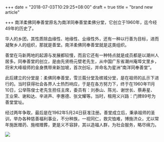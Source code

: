 +++
date = "2018-07-03T10:29:25+08:00"
draft = true
title = "brand new article"

+++
南洋柔佛同奉善堂原名为南洋同奉善堂柔佛分堂，它创立于1960年，迄今经49年的历史了。

华人的乡团，其性质除血缘性、地缘性、业缘性外，还有一种以行善为目标，进而凝聚乡人的组织，那就是善堂。南洋柔佛同奉善堂就是这类组织。

善堂在马新两地的起源与发展都较慢，而且它还有一种特点就是成员都是以潮州人居多。同奉善堂的创立，是由先贤杨元壁老先生，从中国广东省潮州庵埠文里乡，将宋大峰祖师的金身携带来新加坡，首次创坛，并命名为星洲“南洋同奉善堂”。

此后建立的分堂是：柔佛同奉善堂，雪兰莪分堂及槟城分堂，是在祖师的乩示下进行的。当时获得社会各界人士热烈响应，于是在各方努力下，终于在1960年11月10日，公举陈俊士老先生担任主席，委员有：刘泰山、陈光、谢世长、蔡寿星、王业荣、谢和达、辛进声、李惠德、张文耀等。当时，租用义兴路：门牌89号为善堂堂址。

经过两年争取，最后是在1962年5月24日获准注册。善堂成立后，秉承祖师的圣训，举办各种慈善福利事业，不分种族，一视同仁，救灾恤难，博施济众，尤以常年施医赠药、施棺赠葬，更是义不容辞，其以造福人群，为社会服务，略尽绵力。

![](/uploads/4-ways-cheer-up-depressed-cat.jpg)